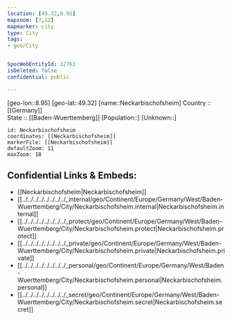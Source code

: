 ```yaml
---
location: [49.32,8.95] 
mapzoom: [7,12] 
mapmarker: city 
type: City
tags:
- geo/City


SpocWebEntityId: 32763
isDeleted: false
confidential: public

---
```

[geo-lon::8.95] 
[geo-lat::49.32] 
[name::Neckarbischofsheim] 
Country :: [[Germany]]  
State :: [[Baden-Wuerttemberg]] 
[Population::] 
[Unknown::] 


```leaflet
id: Neckarbischofsheim
coordinates: [[Neckarbischofsheim]] 
markerFile: [[Neckarbischofsheim]] 
defaultZoom: 11 
maxZoom: 18
```


## Confidential Links & Embeds: 
- [[Neckarbischofsheim|Neckarbischofsheim]]  
- [[../../../../../../../../_internal/geo/Continent/Europe/Germany/West/Baden-Wuerttemberg/City/Neckarbischofsheim.internal|Neckarbischofsheim.internal]] 
- [[../../../../../../../../_protect/geo/Continent/Europe/Germany/West/Baden-Wuerttemberg/City/Neckarbischofsheim.protect|Neckarbischofsheim.protect]] 
- [[../../../../../../../../_private/geo/Continent/Europe/Germany/West/Baden-Wuerttemberg/City/Neckarbischofsheim.private|Neckarbischofsheim.private]] 
- [[../../../../../../../../_personal/geo/Continent/Europe/Germany/West/Baden-Wuerttemberg/City/Neckarbischofsheim.personal|Neckarbischofsheim.personal]] 
- [[../../../../../../../../_secret/geo/Continent/Europe/Germany/West/Baden-Wuerttemberg/City/Neckarbischofsheim.secret|Neckarbischofsheim.secret]] 
